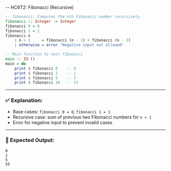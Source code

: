 -- HC6T2:  Fibonacci (Recursive)
```haskell
-- fibonacci: Computes the nth Fibonacci number recursively
fibonacci :: Integer -> Integer
fibonacci 0 = 0
fibonacci 1 = 1
fibonacci n
    | n > 1     = fibonacci (n - 1) + fibonacci (n - 2)
    | otherwise = error "Negative input not allowed"

-- Main function to test fibonacci
main :: IO ()
main = do
    print $ fibonacci 0    -- 0
    print $ fibonacci 1    -- 1
    print $ fibonacci 5    -- 5
    print $ fibonacci 10   -- 55
```

---

### ✅ Explanation:

* Base cases: `fibonacci 0 = 0`, `fibonacci 1 = 1`
* Recursive case: sum of previous two Fibonacci numbers for `n > 1`
* Error for negative input to prevent invalid cases

---

### 🧪 Expected Output:

```
0
1
5
55
```
